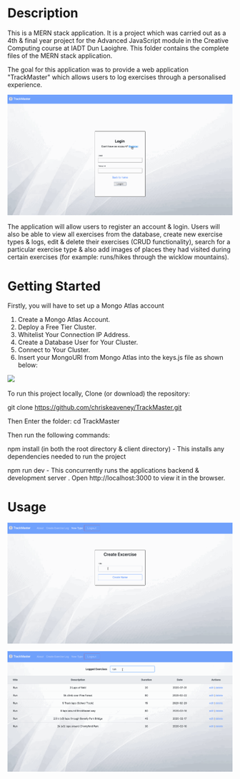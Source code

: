 # Description

This is a MERN stack application. It is a project which was carried out as a 4th & final year project for the Advanced JavaScript module in the Creative Computing course at IADT Dun Laoighre. This folder contains the complete files of the MERN stack application.

The goal for this application was to provide a web application "TrackMaster" which allows users to log exercises through a personalised experience.

![](images/RegisterLogin.gif)

The application will allow users to register an account & login. Users will also be able to view all exercises from the database, create new exercise types & logs, edit & delete their exercises (CRUD functionality), search for a particular exercise type & also add images of places they had visited during certain exercises (for example: runs/hikes through the wicklow mountains).

# Getting Started

Firstly, you will have to set up a Mongo Atlas account

1. Create a Mongo Atlas Account.
2. Deploy a Free Tier Cluster.
3. Whitelist Your Connection IP Address.
4. Create a Database User for Your Cluster.
5. Connect to Your Cluster.
6. Insert your MongoURI from Mongo Atlas into the keys.js file as shown below:

![](images/api.gif)

To run this project locally, Clone (or download) the repository:

git clone https://github.com/chriskeaveney/TrackMaster.git

Then Enter the folder: cd TrackMaster

Then run the following commands:

npm install (in both the root directory & client directory) - This installs any dependencies needed to run the project

npm run dev - This concurrently runs the applications backend & development server . Open http://localhost:3000 to view it in the browser.

# Usage

![](images/Dashboard.gif)

![](images/CRUD.gif)


